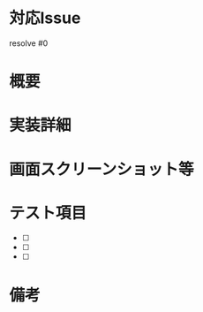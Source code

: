 <!-- 全部埋める必要はありませんが，できるだけわかりやすく書いてください -->

# 対応Issue

<!-- 対応したIssue番号を記載 -->

resolve #0

# 概要

<!-- 開発内容の概要を記載 -->

# 実装詳細

<!-- 具体的な開発内容を記載 -->

# 画面スクリーンショット等

<!-- URLとともに貼る（なければ空欄でよい） -->

# テスト項目

<!-- テストしてほしい内容を記載 -->
<!-- ex) コンポーネントのデザインが崩れないか -->
<!-- ex) データが表示できてるか・反映されてるか -->

- [ ]
- [ ]
- [ ]

# 備考

<!-- 実装していて困った箇所・質問など -->
